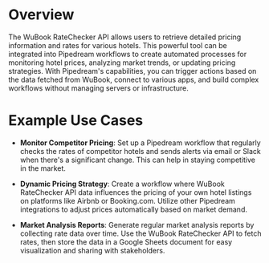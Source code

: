 # Overview

The WuBook RateChecker API allows users to retrieve detailed pricing information and rates for various hotels. This powerful tool can be integrated into Pipedream workflows to create automated processes for monitoring hotel prices, analyzing market trends, or updating pricing strategies. With Pipedream's capabilities, you can trigger actions based on the data fetched from WuBook, connect to various apps, and build complex workflows without managing servers or infrastructure.

# Example Use Cases

- **Monitor Competitor Pricing**: Set up a Pipedream workflow that regularly checks the rates of competitor hotels and sends alerts via email or Slack when there's a significant change. This can help in staying competitive in the market.

- **Dynamic Pricing Strategy**: Create a workflow where WuBook RateChecker API data influences the pricing of your own hotel listings on platforms like Airbnb or Booking.com. Utilize other Pipedream integrations to adjust prices automatically based on market demand.

- **Market Analysis Reports**: Generate regular market analysis reports by collecting rate data over time. Use the WuBook RateChecker API to fetch rates, then store the data in a Google Sheets document for easy visualization and sharing with stakeholders.

